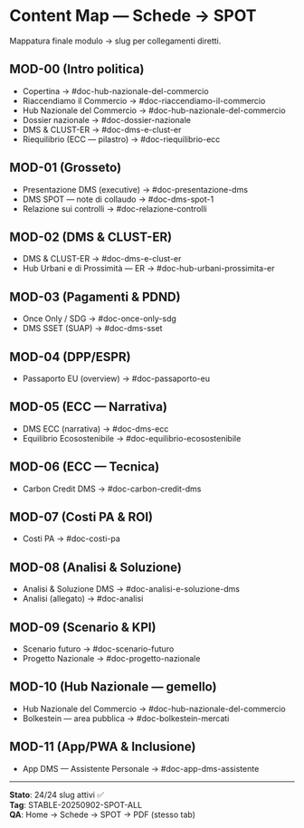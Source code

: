# Content Map — Schede → SPOT

Mappatura finale modulo → slug per collegamenti diretti.

## MOD-00 (Intro politica)
- Copertina → #doc-hub-nazionale-del-commercio
- Riaccendiamo il Commercio → #doc-riaccendiamo-il-commercio
- Hub Nazionale del Commercio → #doc-hub-nazionale-del-commercio
- Dossier nazionale → #doc-dossier-nazionale
- DMS & CLUST-ER → #doc-dms-e-clust-er
- Riequilibrio (ECC — pilastro) → #doc-riequilibrio-ecc

## MOD-01 (Grosseto)
- Presentazione DMS (executive) → #doc-presentazione-dms
- DMS SPOT — note di collaudo → #doc-dms-spot-1
- Relazione sui controlli → #doc-relazione-controlli

## MOD-02 (DMS & CLUST-ER)
- DMS & CLUST-ER → #doc-dms-e-clust-er
- Hub Urbani e di Prossimità — ER → #doc-hub-urbani-prossimita-er

## MOD-03 (Pagamenti & PDND)
- Once Only / SDG → #doc-once-only-sdg
- DMS SSET (SUAP) → #doc-dms-sset

## MOD-04 (DPP/ESPR)
- Passaporto EU (overview) → #doc-passaporto-eu

## MOD-05 (ECC — Narrativa)
- DMS ECC (narrativa) → #doc-dms-ecc
- Equilibrio Ecosostenibile → #doc-equilibrio-ecosostenibile

## MOD-06 (ECC — Tecnica)
- Carbon Credit DMS → #doc-carbon-credit-dms

## MOD-07 (Costi PA & ROI)
- Costi PA → #doc-costi-pa

## MOD-08 (Analisi & Soluzione)
- Analisi & Soluzione DMS → #doc-analisi-e-soluzione-dms
- Analisi (allegato) → #doc-analisi

## MOD-09 (Scenario & KPI)
- Scenario futuro → #doc-scenario-futuro
- Progetto Nazionale → #doc-progetto-nazionale

## MOD-10 (Hub Nazionale — gemello)
- Hub Nazionale del Commercio → #doc-hub-nazionale-del-commercio
- Bolkestein — area pubblica → #doc-bolkestein-mercati

## MOD-11 (App/PWA & Inclusione)
- App DMS — Assistente Personale → #doc-app-dms-assistente

---

**Stato**: 24/24 slug attivi ✅  
**Tag**: STABLE-20250902-SPOT-ALL  
**QA**: Home → Schede → SPOT → PDF (stesso tab)

